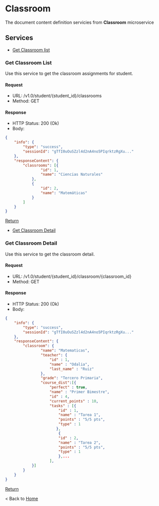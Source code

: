 # Classroom

The document content definition servicies from **Classroom** microservice

## Services

* [Get Classroom list](#ClassroomList)  

### Get Classroom List

Use this service to get the classroom assignments for student.

#### Request

* URL: /v1.0/student/{student_id}/classrooms
* Method: GET

#### Response

* HTTP Status: 200 (Ok)
* Body:

``` json
{
    "info": {
        "type": "success",
        "sessionId": "gTfI0uOuSZzl4d2nA4no5PIqrktzRgXu..."
    },
    "responseContent": {
        "classrooms": [{
                "id": 1,
                "name": "Ciencias Naturales"
            },
            {
                "id": 2,
                "name": "Matemáticas"
            }
        ]
    }
}
```

[Return](#ClassroomList)

* [Get Classroom Detail ](#ClassroomDetail)  

### Get Classroom Detail

Use this service to get the classroom detail.

#### Request

* URL: /v1.0/student/{student_id}/classroom/{classroom_id}
* Method: GET

#### Response

* HTTP Status: 200 (Ok)
* Body:

``` json
{
    "info": {
        "type": "success",
        "sessionId": "gTfI0uOuSZzl4d2nA4no5PIqrktzRgXu..."
    },
    "responseContent": {
        "classroom": {
                "name": "Matematicas",
                "teacher": {
                    "id" : 1,
                    "name" : "Odalia",
                    "last_name" : "Ruiz"
                },
                "grade": "Tercero Primaria",
                "course_dist":[{  
                    "perfect" : true,
                    "name" : "Primer Bimestre",
                    "id" : 4,
                    "current_points" : 10,
                    "tasks" : [{
                        "id" : 1,
                        "name" : "Tarea 1",
                        "points" : "5/5 pts",
                        "type" : 1
                       },
                        {
                        "id" : 2,
                        "name" : "Tarea 2",
                        "points" : "5/5 pts",
                        "type" : 1
                        },...
                    ],
            }]
        }
    }
}
```

[Return](#ClassroomDetail)


< Back to [Home](../home.md)
